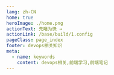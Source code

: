 ```yaml
---
lang: zh-CN
home: true
heroImage: ./home.png
actionText: 先睹为快 →
actionLink: /base/build/1.config
pageClass: page_index
footer: devops相关知识
meta:
  - name: keywords
    content: devops相关,前端学习,前端笔记
---
```


<template>
    <div class="cont">
        <div id="large-header" class="large-header"></div>
            <div class="features">
        <div class="feature">
          <h2>基础知识</h2> 
          <p>掌握devops组件间的多种通信方式及数据同步 渲染函数及jsx高阶应用 devops-cli3、devopsx、devops-router</p>
        </div>
        <div class="feature">
          <h2>相关应用</h2> 
          <p>掌握一般项目中的配置、登录、权限认证、单元测试、国际化、富文本、上传下载等常见功能</p>
        </div>
        <div class="feature">
          <h2>高级知识</h2> 
          <p>组件设计思路，组件编写工作流搭建 从0编写复杂组件之异步级联组件 单元测试编写及组件的发布</p>
        </div>
      </div>
    </div>
</template>
